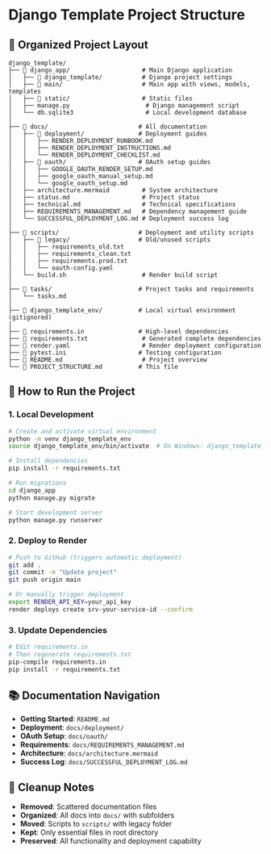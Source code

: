# Django Template Project Structure

## 📁 Organized Project Layout

```
django_template/
├── 📁 django_app/                    # Main Django application
│   ├── 📁 django_template/           # Django project settings
│   ├── 📁 main/                      # Main app with views, models, templates
│   ├── 📁 static/                    # Static files
│   ├── manage.py                     # Django management script
│   └── db.sqlite3                    # Local development database
│
├── 📁 docs/                         # All documentation
│   ├── 📁 deployment/               # Deployment guides
│   │   ├── RENDER_DEPLOYMENT_RUNBOOK.md
│   │   ├── RENDER_DEPLOYMENT_INSTRUCTIONS.md
│   │   └── RENDER_DEPLOYMENT_CHECKLIST.md
│   ├── 📁 oauth/                    # OAuth setup guides
│   │   ├── GOOGLE_OAUTH_RENDER_SETUP.md
│   │   ├── google_oauth_manual_setup.md
│   │   └── google_oauth_setup.md
│   ├── architecture.mermaid         # System architecture
│   ├── status.md                    # Project status
│   ├── technical.md                 # Technical specifications
│   ├── REQUIREMENTS_MANAGEMENT.md   # Dependency management guide
│   └── SUCCESSFUL_DEPLOYMENT_LOG.md # Deployment success log
│
├── 📁 scripts/                      # Deployment and utility scripts
│   ├── 📁 legacy/                   # Old/unused scripts
│   │   ├── requirements_old.txt
│   │   ├── requirements_clean.txt
│   │   ├── requirements.prod.txt
│   │   └── oauth-config.yaml
│   └── build.sh                     # Render build script
│
├── 📁 tasks/                        # Project tasks and requirements
│   └── tasks.md
│
├── 📁 django_template_env/          # Local virtual environment (gitignored)
│
├── 📄 requirements.in               # High-level dependencies
├── 📄 requirements.txt               # Generated complete dependencies
├── 📄 render.yaml                    # Render deployment configuration
├── 📄 pytest.ini                    # Testing configuration
├── 📄 README.md                      # Project overview
└── 📄 PROJECT_STRUCTURE.md          # This file
```

## 🚀 How to Run the Project

### 1. **Local Development**
```bash
# Create and activate virtual environment
python -m venv django_template_env
source django_template_env/bin/activate  # On Windows: django_template_env\Scripts\activate

# Install dependencies
pip install -r requirements.txt

# Run migrations
cd django_app
python manage.py migrate

# Start development server
python manage.py runserver
```

### 2. **Deploy to Render**
```bash
# Push to GitHub (triggers automatic deployment)
git add .
git commit -m "Update project"
git push origin main

# Or manually trigger deployment
export RENDER_API_KEY=your_api_key
render deploys create srv-your-service-id --confirm
```

### 3. **Update Dependencies**
```bash
# Edit requirements.in
# Then regenerate requirements.txt
pip-compile requirements.in
pip install -r requirements.txt
```

## 📚 Documentation Navigation

- **Getting Started**: `README.md`
- **Deployment**: `docs/deployment/`
- **OAuth Setup**: `docs/oauth/`
- **Requirements**: `docs/REQUIREMENTS_MANAGEMENT.md`
- **Architecture**: `docs/architecture.mermaid`
- **Success Log**: `docs/SUCCESSFUL_DEPLOYMENT_LOG.md`

## 🧹 Cleanup Notes

- **Removed**: Scattered documentation files
- **Organized**: All docs into `docs/` with subfolders
- **Moved**: Scripts to `scripts/` with legacy folder
- **Kept**: Only essential files in root directory
- **Preserved**: All functionality and deployment capability
